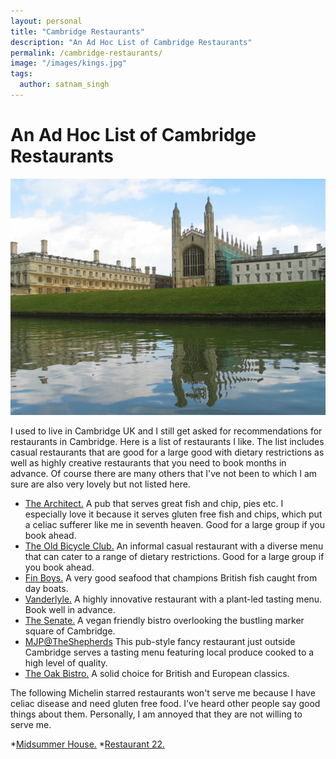 ```yaml
---
layout: personal
title: "Cambridge Restaurants"
description: "An Ad Hoc List of Cambridge Restaurants"
permalink: /cambridge-restaurants/
image: "/images/kings.jpg"
tags:
  author: satnam_singh
---
```

# An Ad Hoc List of Cambridge Restaurants

![Kings](/images/kings.jpg)

I used to live in Cambridge UK and I still get asked for recommendations for restaurants in Cambridge. Here is a list of restaurants I like. The list includes casual restaurants that are good for a large good with dietary restrictions as well as highly creative restaurants that you need to book months in advance. Of course there are many others that I've not been to which I am sure are also very lovely but not listed here.

* [The Architect.](https://www.thearchitectcambridge.co.uk/) A pub that serves great fish and chip, pies etc. I especially love it because it serves gluten free fish and chips, which put a celiac sufferer like me in seventh heaven. Good for a large group if you book ahead.
* [The Old Bicycle Club.](https://www.oldbicycleshop.com/) An informal casual restaurant with a diverse menu that can cater to a range of dietary restrictions. Good for a large group if you book ahead.
* [Fin Boys.](https://fin-boys.com/) A very good seafood that champions British fish caught from day boats.
* [Vanderlyle.](https://www.vanderlyle-restaurant.com/) A highly innovative restaurant with a plant-led tasting menu. Book well in advance.
* [The Senate.](https://www.thesenatebistro.com/) A vegan friendly bistro overlooking the bustling marker square of Cambridge.
* [MJP@TheShepherds](https://www.mjprestaurant.com/) This pub-style fancy restaurant just outside Cambridge serves a tasting menu featuring local produce cooked to a high level of quality.
* [The Oak Bistro.](https://www.theoakbistro.co.uk/) A solid choice for British and European classics.

The following Michelin starred restaurants won't serve me because I have celiac disease and need gluten free food. I've heard other people say good things about them. Personally, I am annoyed that they are not willing to serve me.

*[Midsummer House.](https://midsummerhouse.co.uk/)
*[Restaurant 22.](https://www.restaurant22.co.uk/)

